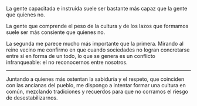 La gente capacitada e instruida suele ser bastante más capaz que la gente que quienes no.

La gente que comprende el peso de la cultura y de los lazos que formamos suele ser más consiente que quienes no.

La segunda me parece mucho más importante que la primera. Mirando al reino vecino me confirmo en que cuando sociedades no logran concretarse entre sí en forma de un todo, lo que se genera es un conflicto infranqueable: el no reconocernos entre nosotros.

---

Juntando a quienes más ostentan la sabiduría y el respeto, que coinciden con las ancianas del pueblo, me dispongo a intentar formar una cultura en común, mezclando tradiciones y recuerdos para que no corramos el riesgo de desestabilizarnos.
